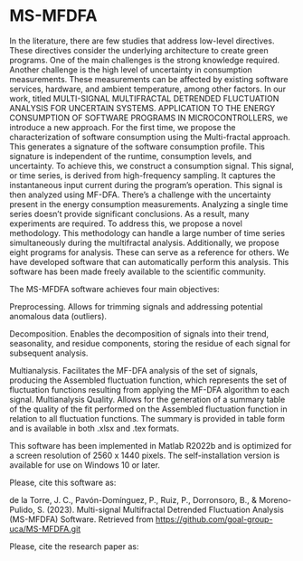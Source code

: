 # MS-MFDFA
In the literature, there are few studies that address low-level directives.
These directives consider the underlying architecture to create green programs. One of the main challenges is the strong knowledge required. Another
challenge is the high level of uncertainty in consumption measurements. These measurements can be affected by existing software services, hardware,
and ambient temperature, among other factors. In our work, titled MULTI-SIGNAL MULTIFRACTAL DETRENDED FLUCTUATION ANALYSIS FOR UNCERTAIN SYSTEMS. 
APPLICATION TO THE ENERGY CONSUMPTION OF SOFTWARE PROGRAMS IN MICROCONTROLLERS, we introduce a new approach. For the first time, we propose the 
characterization of software consumption using the Multi-fractal approach. This generates a signature of the software consumption profile. This 
signature is independent of the runtime, consumption levels, and uncertainty.
To achieve this, we construct a consumption signal. This signal, or time series, is derived from high-frequency sampling. It captures the 
instantaneous input current during the program’s operation. This signal is then analyzed using MF-DFA.
There’s a challenge with the uncertainty present in the energy consumption measurements. Analyzing a single time series doesn’t provide significant
conclusions. As a result, many experiments are required. To address this, we propose a novel methodology. This methodology can handle a large number
of time series simultaneously during the multifractal analysis.
Additionally, we propose eight programs for analysis. These can serve as a reference for others. We have developed software that can automatically
perform this analysis. This software has been made freely available to the scientific community.

The MS-MFDFA software achieves four main objectives:

Preprocessing. Allows for trimming signals and addressing potential anomalous data (outliers).

Decomposition. Enables the decomposition of signals into their trend, seasonality, and residue components, storing the residue of each signal
for subsequent analysis.

Multianalysis. Facilitates the MF-DFA analysis of the set of signals, producing the Assembled fluctuation function, which represents the set
of fluctuation functions resulting from applying the MF-DFA algorithm to each signal.
Multianalysis Quality. Allows for the generation of a summary table of the quality of the fit performed on the Assembled fluctuation function
in relation to all fluctuation functions. The summary is provided in table form and is available in both .xlsx and .tex formats.

This software has been implemented in Matlab R2022b and is optimized for a screen resolution of 2560 x 1440 pixels. The self-installation version is
available for use on Windows 10 or later.

Please, cite this software as:

de la Torre, J. C., Pavón-Domínguez, P., Ruiz, P., Dorronsoro, B., & Moreno-Pulido, S. (2023). Multi-signal Multifractal Detrended Fluctuation Analysis 
(MS-MFDFA) Software. Retrieved from https://github.com/goal-group-uca/MS-MFDFA.git

Please, cite the research paper as: 
